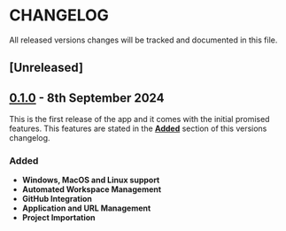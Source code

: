 # CHANGELOG

All released versions changes will be tracked and documented in this file.

## [Unreleased]

## [0.1.0](https://github.com/Dtar380/WorkspaceAutomation/releases/tag/0.1.0) - 8th September 2024

This is the first release of the app and it comes with the initial promised features.
This features are stated in the [**Added**](#added) section of this versions changelog.

### Added

- **Windows, MacOS and Linux support**
- **Automated Workspace Management**
- **GitHub Integration**
- **Application and URL Management**
- **Project Importation**
